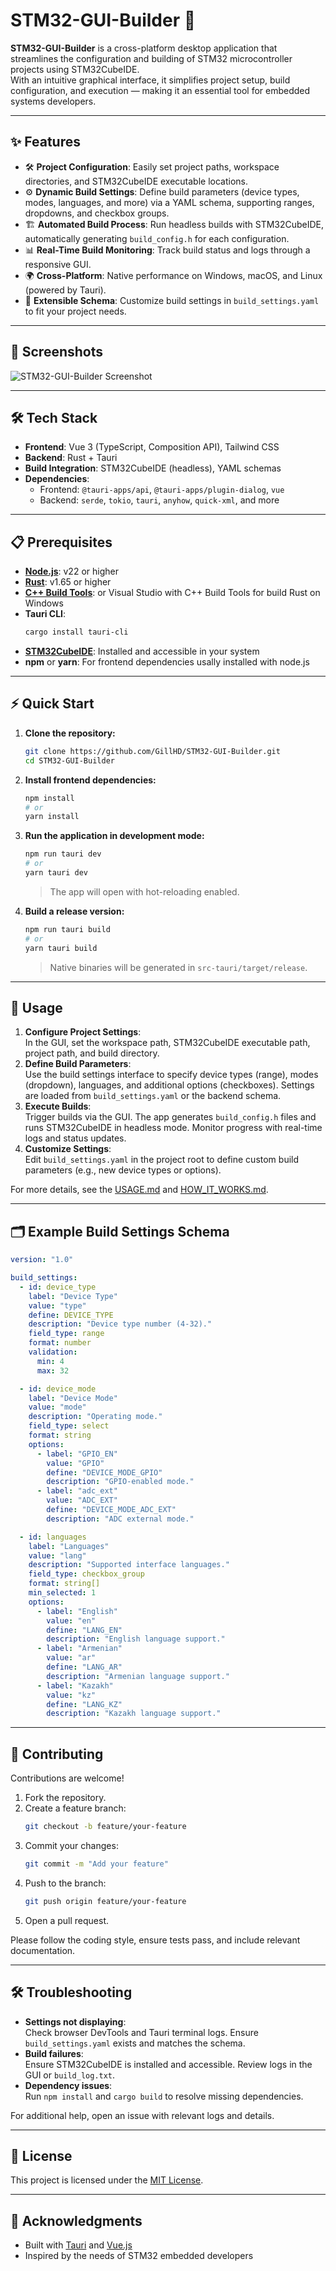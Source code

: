# STM32-GUI-Builder 🚀

**STM32-GUI-Builder** is a cross-platform desktop application that streamlines the configuration and building of STM32 microcontroller projects using STM32CubeIDE.  
With an intuitive graphical interface, it simplifies project setup, build configuration, and execution — making it an essential tool for embedded systems developers.

---

## ✨ Features

- 🛠 **Project Configuration**: Easily set project paths, workspace directories, and STM32CubeIDE executable locations.
- ⚙️ **Dynamic Build Settings**: Define build parameters (device types, modes, languages, and more) via a YAML schema, supporting ranges, dropdowns, and checkbox groups.
- 🏗 **Automated Build Process**: Run headless builds with STM32CubeIDE, automatically generating `build_config.h` for each configuration.
- 📊 **Real-Time Build Monitoring**: Track build status and logs through a responsive GUI.
- 🌍 **Cross-Platform**: Native performance on Windows, macOS, and Linux (powered by Tauri).
- 🔧 **Extensible Schema**: Customize build settings in `build_settings.yaml` to fit your project needs.

---

## 📸 Screenshots

![STM32-GUI-Builder Screenshot](https://github.com/user-attachments/assets/e68d7f42-d053-474c-b005-6d46ec71dcfe)

---

## 🛠 Tech Stack

- **Frontend**: Vue 3 (TypeScript, Composition API), Tailwind CSS
- **Backend**: Rust + Tauri
- **Build Integration**: STM32CubeIDE (headless), YAML schemas
- **Dependencies**:
  - Frontend: `@tauri-apps/api`, `@tauri-apps/plugin-dialog`, `vue`
  - Backend: `serde`, `tokio`, `tauri`, `anyhow`, `quick-xml`, and more

---

## 📋 Prerequisites

- **[Node.js](https://nodejs.org/en/)**: v22 or higher
- **[Rust](https://www.rust-lang.org/tools/install)**: v1.65 or higher
- **[C++ Build Tools](https://visualstudio.microsoft.com/ru/visual-cpp-build-tools/)**: or Visual Studio with C++ Build Tools for build Rust on Windows 
- **Tauri CLI**:  
  ```bash
  cargo install tauri-cli
  ```
- **[STM32CubeIDE](https://www.st.com/en/development-tools/stm32cubeide.html)**: Installed and accessible in your system
- **npm** or **yarn**: For frontend dependencies usally installed with node.js

---

## ⚡ Quick Start

1. **Clone the repository:**
   ```bash
   git clone https://github.com/GillHD/STM32-GUI-Builder.git
   cd STM32-GUI-Builder
   ```

2. **Install frontend dependencies:**
   ```bash
   npm install
   # or
   yarn install
   ```

3. **Run the application in development mode:**
   ```bash
   npm run tauri dev
   # or
   yarn tauri dev
   ```
   > The app will open with hot-reloading enabled.

4. **Build a release version:**
   ```bash
   npm run tauri build
   # or
   yarn tauri build
   ```
   > Native binaries will be generated in `src-tauri/target/release`.

---

## 📖 Usage

1. **Configure Project Settings**:  
   In the GUI, set the workspace path, STM32CubeIDE executable path, project path, and build directory.
2. **Define Build Parameters**:  
   Use the build settings interface to specify device types (range), modes (dropdown), languages, and additional options (checkboxes). Settings are loaded from `build_settings.yaml` or the backend schema.
3. **Execute Builds**:  
   Trigger builds via the GUI. The app generates `build_config.h` files and runs STM32CubeIDE in headless mode. Monitor progress with real-time logs and status updates.
4. **Customize Settings**:  
   Edit `build_settings.yaml` in the project root to define custom build parameters (e.g., new device types or options).

For more details, see the [USAGE.md](./USAGE.md) and [HOW_IT_WORKS.md](./HOW_IT_WORKS.md).

---

## 🗂 Example Build Settings Schema

```yaml
version: "1.0"

build_settings:
  - id: device_type
    label: "Device Type"
    value: "type"
    define: DEVICE_TYPE
    description: "Device type number (4-32)."
    field_type: range
    format: number
    validation:
      min: 4
      max: 32

  - id: device_mode
    label: "Device Mode"
    value: "mode"
    description: "Operating mode."
    field_type: select
    format: string
    options:
      - label: "GPIO_EN"
        value: "GPIO"
        define: "DEVICE_MODE_GPIO"
        description: "GPIO-enabled mode."
      - label: "adc_ext"
        value: "ADC_EXT"
        define: "DEVICE_MODE_ADC_EXT"
        description: "ADC external mode."

  - id: languages
    label: "Languages"
    value: "lang"
    description: "Supported interface languages."
    field_type: checkbox_group
    format: string[]
    min_selected: 1
    options:
      - label: "English"
        value: "en"
        define: "LANG_EN"
        description: "English language support."
      - label: "Armenian"
        value: "ar"
        define: "LANG_AR"
        description: "Armenian language support."
      - label: "Kazakh"
        value: "kz"
        define: "LANG_KZ"
        description: "Kazakh language support."
```

---

## 🤝 Contributing

Contributions are welcome!  
1. Fork the repository.
2. Create a feature branch:
   ```bash
   git checkout -b feature/your-feature
   ```
3. Commit your changes:
   ```bash
   git commit -m "Add your feature"
   ```
4. Push to the branch:
   ```bash
   git push origin feature/your-feature
   ```
5. Open a pull request.

Please follow the coding style, ensure tests pass, and include relevant documentation.

---

## 🛠 Troubleshooting

- **Settings not displaying**:  
  Check browser DevTools and Tauri terminal logs. Ensure `build_settings.yaml` exists and matches the schema.
- **Build failures**:  
  Ensure STM32CubeIDE is installed and accessible. Review logs in the GUI or `build_log.txt`.
- **Dependency issues**:  
  Run `npm install` and `cargo build` to resolve missing dependencies.

For additional help, open an issue with relevant logs and details.

---

## 📜 License

This project is licensed under the [MIT License](LICENSE).

---

## 🙌 Acknowledgments

- Built with [Tauri](https://tauri.app/) and [Vue.js](https://vuejs.org/)
- Inspired by the needs of STM32 embedded developers
